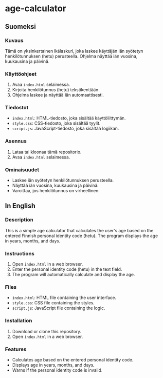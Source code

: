 # age-calculator

## Suomeksi

### Kuvaus
Tämä on yksinkertainen ikälaskuri, joka laskee käyttäjän iän syötetyn henkilötunnuksen (hetu) perusteella. Ohjelma näyttää iän vuosina, kuukausina ja päivinä.

### Käyttöohjeet
1. Avaa `index.html` selaimessa.
2. Kirjoita henkilötunnus (hetu) tekstikenttään.
3. Ohjelma laskee ja näyttää iän automaattisesti.

### Tiedostot
- `index.html`: HTML-tiedosto, joka sisältää käyttöliittymän.
- `style.css`: CSS-tiedosto, joka sisältää tyylit.
- `script.js`: JavaScript-tiedosto, joka sisältää logiikan.

### Asennus
1. Lataa tai kloonaa tämä repositorio.
2. Avaa `index.html` selaimessa.

### Ominaisuudet
- Laskee iän syötetyn henkilötunnuksen perusteella.
- Näyttää iän vuosina, kuukausina ja päivinä.
- Varoittaa, jos henkilötunnus on virheellinen.


## In English

### Description
This is a simple age calculator that calculates the user's age based on the entered Finnish personal identity code (hetu). The program displays the age in years, months, and days.

### Instructions
1. Open `index.html` in a web browser.
2. Enter the personal identity code (hetu) in the text field.
3. The program will automatically calculate and display the age.

### Files
- `index.html`: HTML file containing the user interface.
- `style.css`: CSS file containing the styles.
- `script.js`: JavaScript file containing the logic.

### Installation
1. Download or clone this repository.
2. Open `index.html` in a web browser.

### Features
- Calculates age based on the entered personal identity code.
- Displays age in years, months, and days.
- Warns if the personal identity code is invalid.
